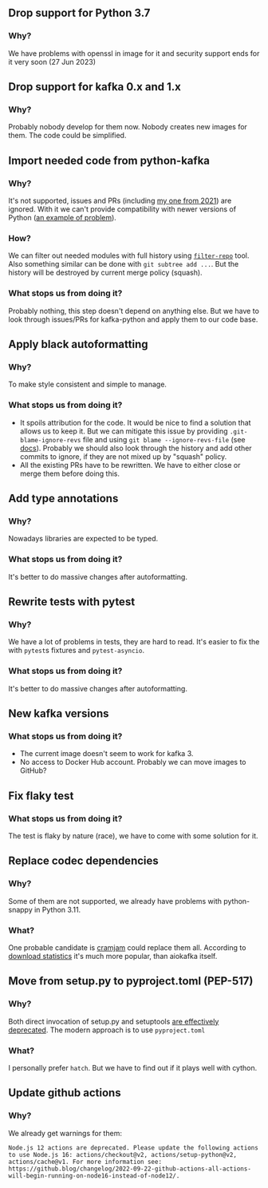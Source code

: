 ## Drop support for Python 3.7

### Why?

We have problems with openssl in image for it and security support ends for it very soon (27 Jun 2023)

## Drop support for kafka 0.x and 1.x

### Why?

Probably nobody develop for them now. Nobody creates new images for them. The code could be simplified.

## Import needed code from python-kafka

### Why?

It's not supported, issues and PRs (including [my one from 2021](https://github.com/dpkp/kafka-python/pull/2285)) are ignored. With it we can't provide compatibility with newer versions of Python ([an example of problem](https://github.com/dpkp/kafka-python/pull/2304)).

### How?

We can filter out needed modules with full history using [`filter-repo`](https://github.com/newren/git-filter-repo) tool. Also something similar can be done with `git subtree add ...`. But the history will be destroyed by current merge policy (squash).

### What stops us from doing it?

Probably nothing, this step doesn't depend on anything else. But we have to look through issues/PRs for kafka-python and apply them to our code base.


## Apply black autoformatting

### Why?

To make style consistent and simple to manage.

### What stops us from doing it?

* It spoils attribution for the code. It would be nice to find a solution that allows us to keep it. But we can mitigate this issue by providing `.git-blame-ignore-revs` file and using `git blame --ignore-revs-file` (see [docs](https://docs.github.com/en/repositories/working-with-files/using-files/viewing-a-file#ignore-commits-in-the-blame-view)). Probably we should also look through the history and add other commits to ignore, if they are not mixed up by "squash" policy.
* All the existing PRs have to be rewritten. We have to either close or merge them before doing this.


## Add type annotations

### Why?

Nowadays libraries are expected to be typed.

### What stops us from doing it?

It's better to do massive changes after autoformatting.


## Rewrite tests with pytest

### Why?

We have a lot of problems in tests, they are hard to read. It's easier to fix the with `pytest`s fixtures and `pytest-asyncio`.

### What stops us from doing it?

It's better to do massive changes after autoformatting.


## New kafka versions

### What stops us from doing it?

* The current image doesn't seem to work for kafka 3.
* No access to Docker Hub account. Probably we can move images to GitHub?


## Fix flaky test

### What stops us from doing it?

The test is flaky by nature (race), we have to come with some solution for it.


## Replace codec dependencies

### Why?

Some of them are not supported, we already have problems with python-snappy in Python 3.11.


### What?

One probable candidate is [cramjam](https://github.com/milesgranger/pyrus-cramjam) could replace them all. According to [download statistics](https://pepy.tech/project/cramjam) it's much more popular, than aiokafka itself.


## Move from setup.py to pyproject.toml (PEP-517)

### Why?

Both direct invocation of setup.py and setuptools [are effectively deprecated](https://blog.ganssle.io/articles/2021/10/setup-py-deprecated.html). The modern approach is to use `pyproject.toml`

### What?

I personally prefer `hatch`. But we have to find out if it plays well with cython.

## Update github actions

### Why?

We already get warnings for them:

```
Node.js 12 actions are deprecated. Please update the following actions to use Node.js 16: actions/checkout@v2, actions/setup-python@v2, actions/cache@v1. For more information see: https://github.blog/changelog/2022-09-22-github-actions-all-actions-will-begin-running-on-node16-instead-of-node12/.
```
